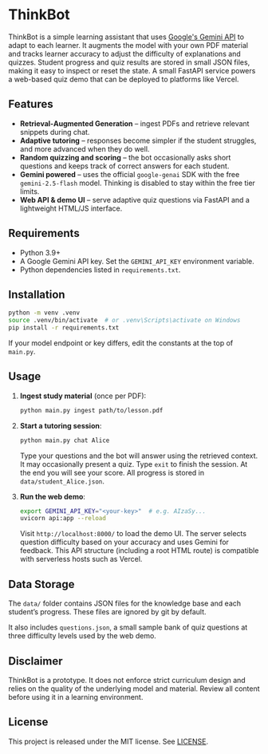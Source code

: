 # ThinkBot

ThinkBot is a simple learning assistant that uses
[Google's Gemini API](https://ai.google.dev/) to adapt to each learner. It
augments the model with your own PDF material and tracks learner accuracy to
adjust the difficulty of explanations and quizzes. Student progress and quiz
results are stored in small JSON files, making it easy to inspect or reset the
state. A small FastAPI service powers a web-based quiz demo that can be deployed
to platforms like Vercel.

## Features

- **Retrieval‑Augmented Generation** – ingest PDFs and retrieve relevant
  snippets during chat.
- **Adaptive tutoring** – responses become simpler if the student struggles,
  and more advanced when they do well.
- **Random quizzing and scoring** – the bot occasionally asks short questions
  and keeps track of correct answers for each student.
- **Gemini powered** – uses the official `google-genai` SDK with the free
  `gemini-2.5-flash` model. Thinking is disabled to stay within the free tier
  limits.
- **Web API & demo UI** – serve adaptive quiz questions via FastAPI and a
  lightweight HTML/JS interface.

## Requirements

- Python 3.9+
- A Google Gemini API key. Set the ``GEMINI_API_KEY`` environment variable.
- Python dependencies listed in `requirements.txt`.

## Installation

```bash
python -m venv .venv
source .venv/bin/activate  # or .venv\Scripts\activate on Windows
pip install -r requirements.txt
```

If your model endpoint or key differs, edit the constants at the top of
`main.py`.

## Usage

1. **Ingest study material** (once per PDF):

   ```bash
   python main.py ingest path/to/lesson.pdf
   ```

2. **Start a tutoring session**:

   ```bash
   python main.py chat Alice
   ```

   Type your questions and the bot will answer using the retrieved context. It
   may occasionally present a quiz. Type `exit` to finish the session. At the
   end you will see your score. All progress is stored in `data/student_Alice.json`.

3. **Run the web demo**:

   ```bash
   export GEMINI_API_KEY="<your-key>"  # e.g. AIzaSy...
   uvicorn api:app --reload
   ```

   Visit `http://localhost:8000/` to load the demo UI. The server selects
   question difficulty based on your accuracy and uses Gemini for feedback. This
   API structure (including a root HTML route) is compatible with serverless
   hosts such as Vercel.

## Data Storage

The `data/` folder contains JSON files for the knowledge base and each
student’s progress. These files are ignored by git by default.

It also includes `questions.json`, a small sample bank of quiz questions at
three difficulty levels used by the web demo.

## Disclaimer

ThinkBot is a prototype. It does not enforce strict curriculum design and
relies on the quality of the underlying model and material. Review all content
before using it in a learning environment.

## License

This project is released under the MIT license. See [LICENSE](LICENSE).


